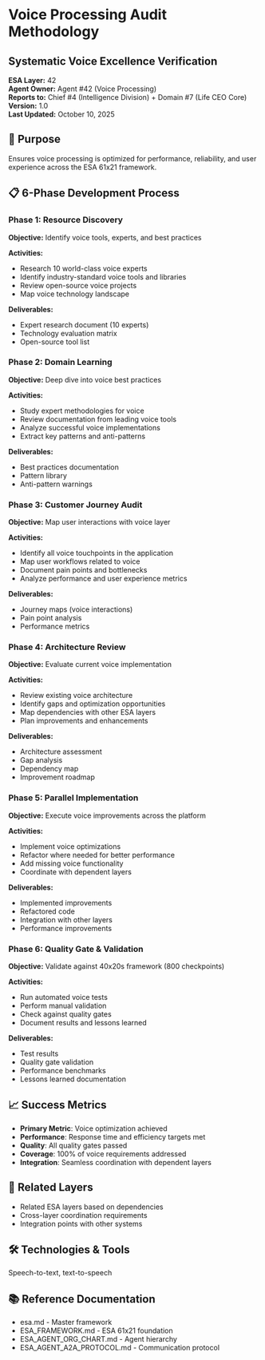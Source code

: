 # Voice Processing Audit Methodology
## Systematic Voice Excellence Verification

**ESA Layer:** 42  
**Agent Owner:** Agent #42 (Voice Processing)  
**Reports to:** Chief #4 (Intelligence Division) + Domain #7 (Life CEO Core)  
**Version:** 1.0  
**Last Updated:** October 10, 2025

## 🎯 Purpose
Ensures voice processing is optimized for performance, reliability, and user experience across the ESA 61x21 framework.

## 📋 6-Phase Development Process

### Phase 1: Resource Discovery
**Objective:** Identify voice tools, experts, and best practices

**Activities:**
- Research 10 world-class voice experts
- Identify industry-standard voice tools and libraries
- Review open-source voice projects
- Map voice technology landscape

**Deliverables:**
- Expert research document (10 experts)
- Technology evaluation matrix
- Open-source tool list

### Phase 2: Domain Learning
**Objective:** Deep dive into voice best practices

**Activities:**
- Study expert methodologies for voice
- Review documentation from leading voice tools
- Analyze successful voice implementations
- Extract key patterns and anti-patterns

**Deliverables:**
- Best practices documentation
- Pattern library
- Anti-pattern warnings

### Phase 3: Customer Journey Audit
**Objective:** Map user interactions with voice layer

**Activities:**
- Identify all voice touchpoints in the application
- Map user workflows related to voice
- Document pain points and bottlenecks
- Analyze performance and user experience metrics

**Deliverables:**
- Journey maps (voice interactions)
- Pain point analysis
- Performance metrics

### Phase 4: Architecture Review
**Objective:** Evaluate current voice implementation

**Activities:**
- Review existing voice architecture
- Identify gaps and optimization opportunities
- Map dependencies with other ESA layers
- Plan improvements and enhancements

**Deliverables:**
- Architecture assessment
- Gap analysis
- Dependency map
- Improvement roadmap

### Phase 5: Parallel Implementation
**Objective:** Execute voice improvements across the platform

**Activities:**
- Implement voice optimizations
- Refactor where needed for better performance
- Add missing voice functionality
- Coordinate with dependent layers

**Deliverables:**
- Implemented improvements
- Refactored code
- Integration with other layers
- Performance improvements

### Phase 6: Quality Gate & Validation
**Objective:** Validate against 40x20s framework (800 checkpoints)

**Activities:**
- Run automated voice tests
- Perform manual validation
- Check against quality gates
- Document results and lessons learned

**Deliverables:**
- Test results
- Quality gate validation
- Performance benchmarks
- Lessons learned documentation

## 📈 Success Metrics
- **Primary Metric**: Voice optimization achieved
- **Performance**: Response time and efficiency targets met
- **Quality**: All quality gates passed
- **Coverage**: 100% of voice requirements addressed
- **Integration**: Seamless coordination with dependent layers

## 🔗 Related Layers
- Related ESA layers based on dependencies
- Cross-layer coordination requirements
- Integration points with other systems

## 🛠️ Technologies & Tools
Speech-to-text, text-to-speech

## 📚 Reference Documentation
- esa.md - Master framework
- ESA_FRAMEWORK.md - ESA 61x21 foundation
- ESA_AGENT_ORG_CHART.md - Agent hierarchy
- ESA_AGENT_A2A_PROTOCOL.md - Communication protocol
